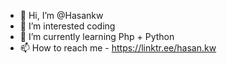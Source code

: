 - 👋 Hi, I’m @Hasankw
- 👀 I’m interested coding
- 🌱 I’m currently learning Php + Python
- 📫 How to reach me - https://linktr.ee/hasan.kw

<!---
Hasankw/Hasankw is a ✨ special ✨ repository because its `README.md` (this file) appears on your GitHub profile.
You can click the Preview link to take a look at your changes.
--->
